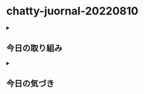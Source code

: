 # chatty-juornal-20220810

<details>
<summary><h2>今日の取り組み</h2></summary>

1. githubを活用した学習方法の研究開発（前日から継続中）
    - かなり慣れが必要と思うしばらく試行錯誤してみる

2. フロントエンド開発に何が一番必要か検討した

3. メール処理業務
    - 毎日結構な作業量になるので改善が必要だ。
  
4. 既存のHTML,CSS,Javascriptコード研究

    - 他の方がどのような書き方をしているか見るだけでかなり役立つ
    - 理想形を追求して真似するのが一番必要かと思う
    - 今日は前からあこがれていた[サイト](https://sdgs.edutown.jp/)のソースの美しさに打たれた
    
</details>

<details>
<summary><h2>今日の気づき</h2>
</summary>
1. GTM(Google Tag Manager)をそのままReact系フレームワークNextJSに適用しても意味がない。GTMの代わりとなる別のアプローチが必要。  

<br/>Example Code [出典](https://sdgs.edutown.jp/) 

```javascript
    <!-- Google Tag Manager -->
    <script>
        (function(w, d, s, l, i) {
            w[l] = w[l] || [];
            w[l].push({
                'gtm.start': new Date().getTime(),
                event: 'gtm.js'
            });
            var f = d.getElementsByTagName(s)[0],
                j = d.createElement(s),
                dl = l != 'dataLayer' ? '&l=' + l : '';
            j.async = true;
            j.src =
                'https://www.googletagmanager.com/gtm.js?id=' + i + dl;
            f.parentNode.insertBefore(j, f);
        })(window, document, 'script', 'dataLayer', 'GTM-MXNGFFP');
    </script>
    <!-- End Google Tag Manager -->
   ```
</details>

